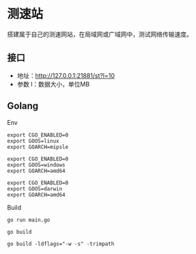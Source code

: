 # 测速站

搭建属于自己的测速网站，在局域网或广域网中，测试网络传输速度。

## 接口

- 地址：http://127.0.0.1:21881/st?l=10
- 参数 l：数据大小，单位MB

## Golang

Env
```
export CGO_ENABLED=0
export GOOS=linux 
export GOARCH=mipsle

export CGO_ENABLED=0
export GOOS=windows
export GOARCH=amd64

export CGO_ENABLED=0
export GOOS=darwin
export GOARCH=amd64
```

Build
```
go run main.go

go build

go build -ldflags="-w -s" -trimpath
```

